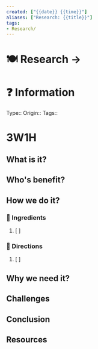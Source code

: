 ```yaml
---
created: ["{{date}} {{time}}"]
aliases: ["Research: {{title}}"]
tags:
- Research/
---
```


# 🍽 Research -> 

# ❓ Information
Type:: 
Origin:: 
Tags:: 

# 3W1H
## What is it?

## Who's benefit?

## How we do it?

### 🍜 Ingredients
1. [ ] 

### 📑 Directions
1. [ ] 

## Why we need it?
 
## Challenges

## Conclusion

## Resources
